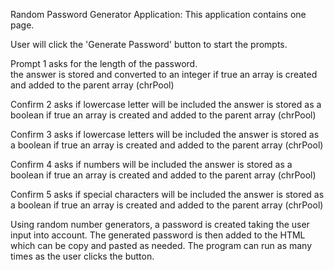 Random Password Generator Application:
This application contains one page.

User will click the 'Generate Password' button to start the prompts.

Prompt 1 asks for the length of the password.  
  the answer is stored and converted to an integer
    if true an array is created and added to the parent array (chrPool)

Confirm 2 asks if lowercase letter will be included
  the answer is stored as a boolean
    if true an array is created and added to the parent array (chrPool)

Confirm 3 asks if lowercase letters will be included
  the answer is stored as a boolean
    if true an array is created and added to the parent array (chrPool)

Confirm 4 asks if numbers will be included
  the answer is stored as a boolean
    if true an array is created and added to the parent array (chrPool)

Confirm 5 asks if special characters will be included
  the answer is stored as a boolean
    if true an array is created and added to the parent array (chrPool)

Using random number generators, a password is created taking the user input into account.  The generated password is then added to the HTML which can be copy and pasted as needed.  The program can run as many times as the user clicks the button.